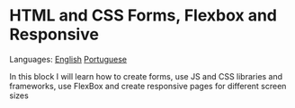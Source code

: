 # HTML and CSS Forms, Flexbox and Responsive

Languages: [English](https://github.com/mayusatori/trybe-exercises/blob/main/exercises/B6/README.en.md#html-and-css-forms-flexbox-and-responsive) [Portuguese](https://github.com/mayusatori/trybe-exercises/tree/main/exercises/B6#html-e-css-forms-flexbox-e-responsivo)

In this block I will learn how to create forms, use JS and CSS libraries and frameworks, use FlexBox and create responsive pages for different screen sizes 
